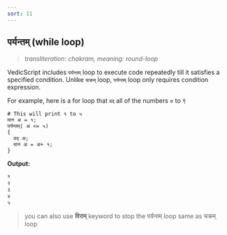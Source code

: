 ```yaml
---
sort: 11
---
```

## पर्यन्तम् (while loop)

>_transliteration: chakram, meaning: round-loop_

VedicScript includes `पर्यन्तम्` loop to execute code repeatedly till it satisfies a specified condition. Unlike `चक्रम्` loop, `पर्यन्तम्` loop only requires condition expression.

For example, here is a for loop that `वद्` all of the numbers ० to ९

```vedic
# This will print १ to ५
मान अ = १;
पर्यन्तम्( अ <= ५)
{
  वद् अ;
  मान अ = अ+ १;
}
```

**Output:**

```bash
१
२
३
४
५
```

> you can also use **विराम्** keyword to stop the पर्यन्तम् loop same as चक्रम् loop